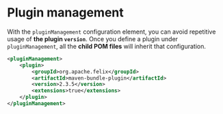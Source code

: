 # Plugin management

With the `pluginManagement` configuration element, you can avoid repetitive usage of **the plugin `version`**. Once you define a plugin under `pluginManagement`, all the **child POM files** will inherit that configuration.


```xml
<pluginManagement>
    <plugin>
        <groupId>org.apache.felix</groupId>
        <artifactId>maven-bundle-plugin</artifactId>
        <version>2.3.5</version>
        <extensions>true</extensions>
    </plugin>
</pluginManagement>
```








